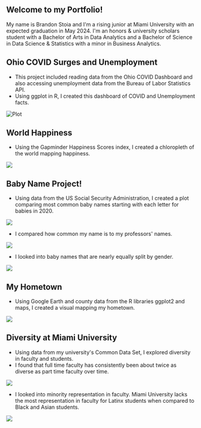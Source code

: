 ## Welcome to my Portfolio!

My name is Brandon Stoia and I'm a rising junior at Miami University with an expected graduation in May 2024. I'm an honors & university scholars student with a Bachelor of Arts in Data Analytics and a Bachelor of Science in Data Science & Statistics with a minor in Business Analytics. 

## Ohio COVID Surges and Unemployment
- This project included reading data from the Ohio COVID Dashboard and also accessing unemployment data from the Bureau of Labor Statistics API.
- Using ggplot in R, I created this dashboard of COVID and Unemployment facts.

![Plot](https://github.com/stoiabr/BrandonStoiaPortfolio/blob/main/images/STA309Mid2COVID.PNG)

## World Happiness
- Using the Gapminder Happiness Scores index, I created a chloropleth of the world mapping happiness.

![](https://github.com/stoiabr/BrandonStoiaPortfolio/blob/main/images/stoia_map2.PNG)

## Baby Name Project!
- Using data from the US Social Security Administration, I created a plot comparing most common baby names starting with each letter for babies in 2020.

![](https://github.com/stoiabr/BrandonStoiaPortfolio/blob/main/images/alphabetplot.PNG)

- I compared how common my name is to my professors' names.

![](https://github.com/stoiabr/BrandonStoiaPortfolio/blob/main/images/namerates.PNG)


- I looked into baby names that are nearly equally split by gender.

![](https://github.com/stoiabr/BrandonStoiaPortfolio/blob/main/images/splitnames.PNG)



## My Hometown
- Using Google Earth and county data from the R libraries ggplot2 and maps, I created a visual mapping my hometown.

![](https://github.com/stoiabr/BrandonStoiaPortfolio/blob/main/images/stoia_map1.PNG)


## Diversity at Miami University
- Using data from my university's Common Data Set, I explored diversity in faculty and students.
- I found that full time faculty has consistently been about twice as diverse as part time faculty over time. 

![](https://github.com/stoiabr/BrandonStoiaPortfolio/blob/main/images/facultyot.PNG)

- I looked into minority representation in faculty. Miami University lacks the most representation in faculty for Latinx students when compared to Black and Asian students. 

![](https://github.com/stoiabr/BrandonStoiaPortfolio/blob/main/images/studenttofacultyratios.PNG)

